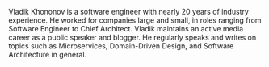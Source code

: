 Vladik Khononov is a software engineer with nearly 20 years of industry experience. He worked for companies large and small, in roles ranging from Software Engineer to Chief Architect.
Vladik maintains an active media career as a public speaker and blogger. He regularly speaks and writes on topics such as Microservices, Domain-Driven Design, and Software Architecture in general.